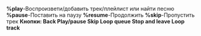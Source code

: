 **%play**-Воспроизвети/добавить трек/плейлист или найти песню
**%pause**-Поставить на паузу
**%resume**-Продолжить
**%skip**-Пропустить трек
**Кнопки:
Back
Play/pause
Skip
Loop queue
Stop and leave
Loop track**